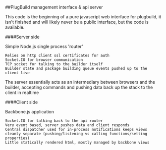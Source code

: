 ##PlugBuild management interface & api server

This code is the beginning of a pure javascript web interface for plugbuild, it isn't finished and will likely never be a public interface, but the code is available.

####Server side

Simple Node.js single process 'router'
	
	Relies on http client ssl certificates for auth
	Socket.IO for browser communication
	TCP socket for talking to the builder itself
	Builder state and package building queue events pushed up to the client live

The server essentially acts as an intermediary between browsers and the builder, accepting commands and pushing data back up the stack to the client in realtime

        


####Client side

Backbone.js application

    Socket.IO for talking back to the api router
    Very event based, server pushes data and client responds
    Central dispatcher used for in-process notifications keeps views cleanly separate (pushing/listening vs calling functions/setting properties)    
    Little statically rendered html, mostly managed by backbone views
